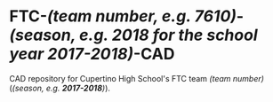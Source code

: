# FTC-*(team number, e.g. **7610**)*-*(season, e.g. **2018** for the school year 2017-2018)*-CAD

CAD repository for Cupertino High School's FTC team *(team number)* (*(season, e.g. **2017-2018**)*).
